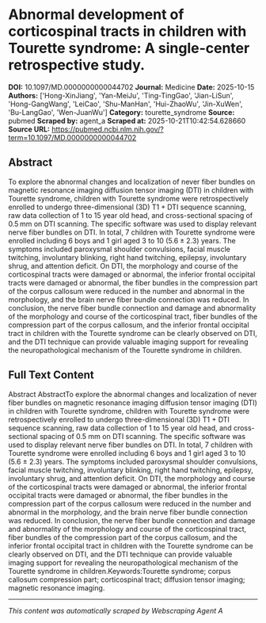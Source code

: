 # Abnormal development of corticospinal tracts in children with Tourette syndrome: A single-center retrospective study.

**DOI:** 10.1097/MD.0000000000044702
**Journal:** Medicine
**Date:** 2025-10-15
**Authors:** ['Hong-XinJiang', 'Yan-MeiJu', 'Ting-TingGao', 'Jian-LiSun', 'Hong-GangWang', 'LeiCao', 'Shu-ManHan', 'Hui-ZhaoWu', 'Jin-XuWen', 'Bu-LangGao', 'Wen-JuanWu']
**Category:** tourette_syndrome
**Source:** pubmed
**Scraped by:** agent_a
**Scraped at:** 2025-10-21T10:42:54.628660
**Source URL:** https://pubmed.ncbi.nlm.nih.gov/?term=10.1097/MD.0000000000044702

## Abstract

To explore the abnormal changes and localization of never fiber bundles on magnetic resonance imaging diffusion tensor imaging (DTI) in children with Tourette syndrome, children with Tourette syndrome were retrospectively enrolled to undergo three-dimensional (3D) T1 + DTI sequence scanning, raw data collection of 1 to 15 year old head, and cross-sectional spacing of 0.5 mm on DTI scanning. The specific software was used to display relevant nerve fiber bundles on DTI. In total, 7 children with Tourette syndrome were enrolled including 6 boys and 1 girl aged 3 to 10 (5.6 ± 2.3) years. The symptoms included paroxysmal shoulder convulsions, facial muscle twitching, involuntary blinking, right hand twitching, epilepsy, involuntary shrug, and attention deficit. On DTI, the morphology and course of the corticospinal tracts were damaged or abnormal, the inferior frontal occipital tracts were damaged or abnormal, the fiber bundles in the compression part of the corpus callosum were reduced in the number and abnormal in the morphology, and the brain nerve fiber bundle connection was reduced. In conclusion, the nerve fiber bundle connection and damage and abnormality of the morphology and course of the corticospinal tract, fiber bundles of the compression part of the corpus callosum, and the inferior frontal occipital tract in children with the Tourette syndrome can be clearly observed on DTI, and the DTI technique can provide valuable imaging support for revealing the neuropathological mechanism of the Tourette syndrome in children.

## Full Text Content

Abstract AbstractTo explore the abnormal changes and localization of never fiber bundles on magnetic resonance imaging diffusion tensor imaging (DTI) in children with Tourette syndrome, children with Tourette syndrome were retrospectively enrolled to undergo three-dimensional (3D) T1 + DTI sequence scanning, raw data collection of 1 to 15 year old head, and cross-sectional spacing of 0.5 mm on DTI scanning. The specific software was used to display relevant nerve fiber bundles on DTI. In total, 7 children with Tourette syndrome were enrolled including 6 boys and 1 girl aged 3 to 10 (5.6 ± 2.3) years. The symptoms included paroxysmal shoulder convulsions, facial muscle twitching, involuntary blinking, right hand twitching, epilepsy, involuntary shrug, and attention deficit. On DTI, the morphology and course of the corticospinal tracts were damaged or abnormal, the inferior frontal occipital tracts were damaged or abnormal, the fiber bundles in the compression part of the corpus callosum were reduced in the number and abnormal in the morphology, and the brain nerve fiber bundle connection was reduced. In conclusion, the nerve fiber bundle connection and damage and abnormality of the morphology and course of the corticospinal tract, fiber bundles of the compression part of the corpus callosum, and the inferior frontal occipital tract in children with the Tourette syndrome can be clearly observed on DTI, and the DTI technique can provide valuable imaging support for revealing the neuropathological mechanism of the Tourette syndrome in children.Keywords:Tourette syndrome; corpus callosum compression part; corticospinal tract; diffusion tensor imaging; magnetic resonance imaging.

---
*This content was automatically scraped by Webscraping Agent A*
